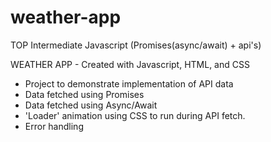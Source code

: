 # weather-app
TOP Intermediate Javascript (Promises(async/await) + api's)

WEATHER APP - Created with Javascript, HTML, and CSS
- Project to demonstrate implementation of API data
- Data fetched using Promises
- Data fetched using Async/Await
- 'Loader' animation using CSS to run during API fetch.
- Error handling 
